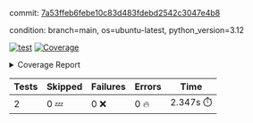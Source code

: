 commit: [7a53ffeb6febe10c83d483fdebd2542c3047e4b8](https://github.com/rcmdnk/boto3-session/tree/7a53ffeb6febe10c83d483fdebd2542c3047e4b8)

condition: branch=main, os=ubuntu-latest, python_version=3.12

[![test](https://github.com/rcmdnk/boto3-session/actions/workflows/test.yml/badge.svg)](https://github.com/rcmdnk/boto3-session/actions/runs/16133564880)
<a href="https://github.com/rcmdnk/boto3-session/blob/7a53ffeb6febe10c83d483fdebd2542c3047e4b8/README.md"><img alt="Coverage" src="https://img.shields.io/badge/Coverage-47%25-orange.svg" /></a><details><summary>Coverage Report </summary><table><tr><th>File</th><th>Stmts</th><th>Miss</th><th>Cover</th><th>Missing</th></tr><tbody><tr><td colspan="5"><b>src/boto3_session</b></td></tr><tr><td>&nbsp; &nbsp;<a href="https://github.com/rcmdnk/boto3-session/blob/7a53ffeb6febe10c83d483fdebd2542c3047e4b8/src/boto3_session/session.py">session.py</a></td><td>59</td><td>34</td><td>42%</td><td><a href="https://github.com/rcmdnk/boto3-session/blob/7a53ffeb6febe10c83d483fdebd2542c3047e4b8/src/boto3_session/session.py#L15-L18">15&ndash;18</a>, <a href="https://github.com/rcmdnk/boto3-session/blob/7a53ffeb6febe10c83d483fdebd2542c3047e4b8/src/boto3_session/session.py#L60">60</a>, <a href="https://github.com/rcmdnk/boto3-session/blob/7a53ffeb6febe10c83d483fdebd2542c3047e4b8/src/boto3_session/session.py#L68-L70">68&ndash;70</a>, <a href="https://github.com/rcmdnk/boto3-session/blob/7a53ffeb6febe10c83d483fdebd2542c3047e4b8/src/boto3_session/session.py#L73-L97">73&ndash;97</a>, <a href="https://github.com/rcmdnk/boto3-session/blob/7a53ffeb6febe10c83d483fdebd2542c3047e4b8/src/boto3_session/session.py#L100-L122">100&ndash;122</a>, <a href="https://github.com/rcmdnk/boto3-session/blob/7a53ffeb6febe10c83d483fdebd2542c3047e4b8/src/boto3_session/session.py#L125-L129">125&ndash;129</a>, <a href="https://github.com/rcmdnk/boto3-session/blob/7a53ffeb6febe10c83d483fdebd2542c3047e4b8/src/boto3_session/session.py#L132-L133">132&ndash;133</a>, <a href="https://github.com/rcmdnk/boto3-session/blob/7a53ffeb6febe10c83d483fdebd2542c3047e4b8/src/boto3_session/session.py#L136-L137">136&ndash;137</a></td></tr><tr><td><b>TOTAL</b></td><td><b>64</b></td><td><b>34</b></td><td><b>47%</b></td><td>&nbsp;</td></tr></tbody></table></details>

| Tests | Skipped | Failures | Errors | Time |
| ----- | ------- | -------- | -------- | ------------------ |
| 2 | 0 :zzz: | 0 :x: | 0 :fire: | 2.347s :stopwatch: |

